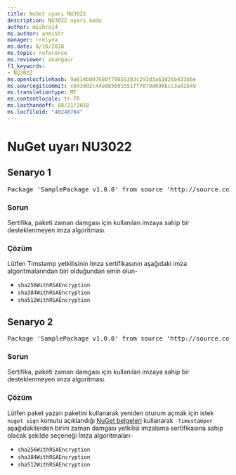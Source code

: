 ```yaml
---
title: NuGet uyarı NU3022
description: NU3022 uyarı kodu
author: mishra14
ms.author: anmishr
manager: rrelyea
ms.date: 8/16/2018
ms.topic: reference
ms.reviewer: anangaur
f1_keywords:
- NU3022
ms.openlocfilehash: 9a614b097680f78055303c293d3a63d26b433b6e
ms.sourcegitcommit: c643dd2c44e085601551ff7079d696bcc3ad2b49
ms.translationtype: MT
ms.contentlocale: tr-TR
ms.lasthandoff: 08/21/2018
ms.locfileid: "40248784"
---
```

# <a name="nuget-warning-nu3022"></a>NuGet uyarı NU3022

## <a name="scenario-1"></a>Senaryo 1

<pre>Package 'SamplePackage v1.0.0' from source 'http://source.com/index.json': The primary signature's timestamp certificate has an unsupported signature algorithm.</pre>

### <a name="issue"></a>Sorun

Sertifika, paketi zaman damgası için kullanılan imzaya sahip bir desteklenmeyen imza algoritması.


### <a name="solution"></a>Çözüm

Lütfen Timstamp yetkilisinin İmza sertifikasının aşağıdaki imza algoritmalarından biri olduğundan emin olun- 
* `sha256WithRSAEncryption`
* `sha384WithRSAEncryption`
* `sha512WithRSAEncryption`



## <a name="scenario-2"></a>Senaryo 2

<pre>Package 'SamplePackage v1.0.0' from source 'http://source.com/index.json': The timestamp certificate has an unsupported signature algorithm (SHA1). The following algorithms are supported: SHA256RSA, SHA384RSA, SHA512RSA.</pre>

### <a name="issue"></a>Sorun

Sertifika, paketi zaman damgası için kullanılan imzaya sahip bir desteklenmeyen imza algoritması.


### <a name="solution"></a>Çözüm

Lütfen paket yazarı paketini kullanarak yeniden oturum açmak için istek `nuget sign` komutu açıklandığı [NuGet belgeleri](https://docs.microsoft.com/en-us/nuget/create-packages/sign-a-package) kullanarak `-Timestamper` aşağıdakilerden birini zaman damgası yetkilisi imzalama sertifikasına sahip olacak şekilde seçeneği İmza algoritmaları-
* `sha256WithRSAEncryption`
* `sha384WithRSAEncryption`
* `sha512WithRSAEncryption`



